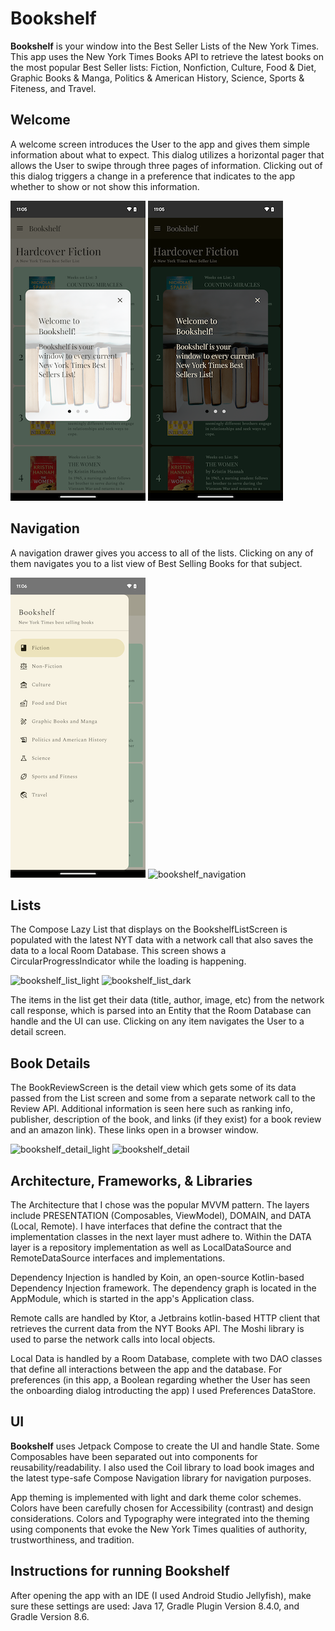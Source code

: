 # Bookshelf

**Bookshelf** is your window into the Best Seller Lists of the New York Times. This app uses the New York Times Books API to retrieve the latest books on the most popular Best Seller lists: Fiction, Nonfiction, Culture, Food & Diet, Graphic Books & Manga, Politics & American History, Science, Sports & Fiteness, and Travel. 

## Welcome
A welcome screen introduces the User to the app and gives them simple information about what to expect. This dialog utilizes a horizontal pager that allows the User to swipe through three pages of information. Clicking out of this dialog triggers a change in a preference that indicates to the app whether to show or not show this information. 

![bookshelf_welcome_light](images/bookshelf_welcome_light.png)
![bookshelf_welcome](images/bookshelf_welcome.png)

## Navigation
A navigation drawer gives you access to all of the lists. Clicking on any of them navigates you to a list view of Best Selling Books for that subject. 

![bookshelf_navigation_light](images/bookshelf_navigation_light.png)
![bookshelf_navigation](images/bookshelf_navigation.png)


## Lists
The Compose Lazy List that displays on the BookshelfListScreen is populated with the latest NYT data with a network call that also saves the data to a local Room Database. This screen shows a CircularProgressIndicator while the loading is happening. 

![bookshelf_list_light](images/bookshelf_list_light.png)
![bookshelf_list_dark](images/bookshelf_list.png)

The items in the list get their data (title, author, image, etc) from the network call response, which is parsed into an Entity that the Room Database can handle and the UI can use. Clicking on any item navigates the User to a detail screen.

## Book Details
The BookReviewScreen is the detail view which gets some of its data passed from the List screen and some from a separate network call to the Review API. Additional information is seen here such as ranking info, publisher, description of the book, and links (if they exist) for a book review and an amazon link). These links open in a browser window.

![bookshelf_detail_light](images/bookshelf_detail_light.png)
![bookshelf_detail](images/bookshelf_detail.png)

## Architecture, Frameworks, & Libraries
The Architecture that I chose was the popular MVVM pattern. The layers include PRESENTATION (Composables, ViewModel), DOMAIN, and DATA (Local, Remote). I have interfaces that define the contract that the implementation classes in the next layer must adhere to. Within the DATA layer is a repository implementation as well as LocalDataSource and RemoteDataSource interfaces and implementations.

Dependency Injection is handled by Koin, an open-source Kotlin-based Dependency Injection framework. The dependency graph is located in the AppModule, which is started in the app's Application class.

Remote calls are handled by Ktor, a Jetbrains kotlin-based HTTP client that retrieves the current data from the NYT Books API. The Moshi library is used to parse the network calls into local objects.

Local Data is handled by a Room Database, complete with two DAO classes that define all interactions between the app and the database. For preferences (in this app, a Boolean regarding whether the User has seen the onboarding dialog introducting the app) I used Preferences DataStore.

## UI
**Bookshelf** uses Jetpack Compose to create the UI and handle State. Some Composables have been separated out into components for reusability/readability. I also used the Coil library to load book images and the latest type-safe Compose Navigation library for navigation purposes.

App theming is implemented with light and dark theme color schemes. Colors have been carefully chosen for Accessibility (contrast) and design considerations. Colors and Typography were integrated into the theming using components that evoke the New York Times qualities of authority, trustworthiness, and tradition.

## Instructions for running Bookshelf
After opening the app with an IDE (I used Android Studio Jellyfish), make sure these settings are used: Java 17, Gradle Plugin Version 8.4.0, and Gradle Version 8.6.






